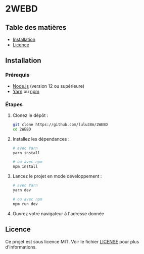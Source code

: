 # 2WEBD



## Table des matières

- [Installation](#installation)
- [Licence](#licence)
## Installation

### Prérequis

- [Node.js](https://nodejs.org/) (version 12 ou supérieure)
- [Yarn](https://yarnpkg.com/) ou [npm](https://www.npmjs.com/)

### Étapes

1. Clonez le dépôt :
    ```sh
    git clone https://github.com/lulu38m/2WEBD
    cd 2WEBD
    ```

2. Installez les dépendances :
    ```sh
    # avec Yarn
    yarn install

    # ou avec npm
    npm install
    ```

3. Lancez le projet en mode développement :
    ```sh
    # avec Yarn
    yarn dev

    # ou avec npm
    npm run dev
    ```

4. Ouvrez votre navigateur à l'adresse donnée



## Licence

Ce projet est sous licence MIT. Voir le fichier [LICENSE](LICENSE) pour plus d'informations.
